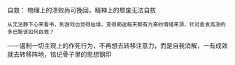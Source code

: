 自救：
    物理上的溃败尚可挽回，精神上的颓废无法自拔

    从无法静下心来看书，到游戏也觉得枯燥，变得痴迷每天都有亢奋的情绪来源，针对愈发高涨的多巴胺该如何自救？

——遏制一切主观上的作死行为，不再想去转移注意力，而是自我消解，一有成效就去转移阵地，铭记骨子里的思想钢印